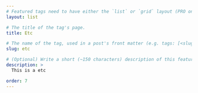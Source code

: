 ```yaml
---
# Featured tags need to have either the `list` or `grid` layout (PRO only).
layout: list

# The title of the tag's page.
title: Etc

# The name of the tag, used in a post's front matter (e.g. tags: [<slug>]).
slug: etc

# (Optional) Write a short (~150 characters) description of this featured tag.
description: >
  This is a etc

order: 7
---
```

